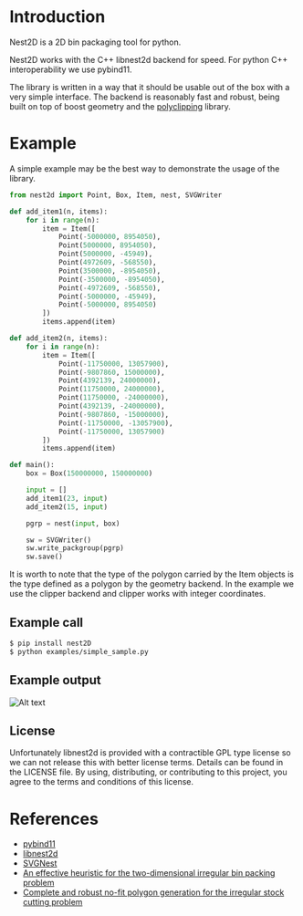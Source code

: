 # Introduction

Nest2D is a 2D bin packaging tool for python.

Nest2D works with the C++ libnest2d backend for speed. For python C++ interoperability we use pybind11.
 
The library is written in a way that it should be usable out of the box with a very simple interface. The backend is reasonably fast and robust, being built on top of boost geometry and the 
[polyclipping](http://www.angusj.com/delphi/clipper.php) library.


# Example

A simple example may be the best way to demonstrate the usage of the library.

``` python
from nest2d import Point, Box, Item, nest, SVGWriter

def add_item1(n, items):
    for i in range(n):
        item = Item([
            Point(-5000000, 8954050),
            Point(5000000, 8954050),
            Point(5000000, -45949),
            Point(4972609, -568550),
            Point(3500000, -8954050),
            Point(-3500000, -8954050),
            Point(-4972609, -568550),
            Point(-5000000, -45949),
            Point(-5000000, 8954050)
        ])
        items.append(item)

def add_item2(n, items):
    for i in range(n):
        item = Item([
            Point(-11750000, 13057900),
            Point(-9807860, 15000000),
            Point(4392139, 24000000),
            Point(11750000, 24000000),
            Point(11750000, -24000000),
            Point(4392139, -24000000),
            Point(-9807860, -15000000),
            Point(-11750000, -13057900),
            Point(-11750000, 13057900)
        ])
        items.append(item)

def main():
    box = Box(150000000, 150000000)

    input = []
    add_item1(23, input)
    add_item2(15, input)

    pgrp = nest(input, box)

    sw = SVGWriter()
    sw.write_packgroup(pgrp)
    sw.save()
```

It is worth to note that the type of the polygon carried by the Item objects is
the type defined as a polygon by the geometry backend. In the example we use the
clipper backend and clipper works with integer coordinates.


## Example call

``` bash
$ pip install nest2D
$ python examples/simple_sample.py
```

## Example output

![Alt text](docs/media/example.svg)


## License

Unfortunately libnest2d is provided with a contractible GPL type license so we can not release this with better license terms. Details can be found in the LICENSE file. By using, distributing, or contributing to this project, you agree to the
terms and conditions of this license.


# References

- [pybind11](https://github.com/pybind/pybind11)
- [libnest2d](https://github.com/tamasmeszaros/libnest2d)
- [SVGNest](https://github.com/Jack000/SVGnest)
- [An effective heuristic for the two-dimensional irregular
bin packing problem](http://www.cs.stir.ac.uk/~goc/papers/EffectiveHueristic2DAOR2013.pdf)
- [Complete and robust no-fit polygon generation for the irregular stock cutting problem](https://www.sciencedirect.com/science/article/abs/pii/S0377221706001639)
